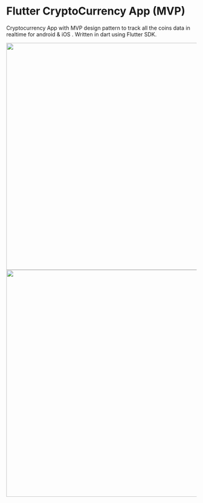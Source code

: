 # Flutter CryptoCurrency App (MVP)

Cryptocurrency App with MVP design pattern to track all the coins data in realtime for android & iOS . Written in dart using Flutter SDK.

<img src="iphone.png" height="600em" /><img src="android.png" height="600em" />
